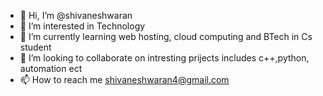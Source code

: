 - 👋 Hi, I’m @shivaneshwaran
- 👀 I’m interested in Technology 
- 🌱 I’m currently learning web hosting, cloud computing and BTech in Cs student 
- 💞️ I’m looking to collaborate on intresting prijects includes c++,python, automation ect
- 📫 How to reach me shivaneshwaran4@gmail.com

<!---
shivaneshwaran/shivaneshwaran is a ✨ special ✨ repository because its `README.md` (this file) appears on your GitHub profile.
You can click the Preview link to take a look at your changes.
--->
